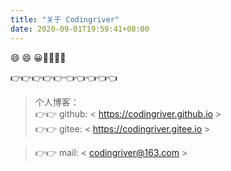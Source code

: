 ```yaml
---
title: "关于 Codingriver" 
date: 2020-09-01T19:59:41+08:00 
---
```

:smile: :smile: :grinning::see_no_evil::see_no_evil::see_no_evil::see_no_evil:  

:point_right::point_right::point_right::point_right::point_right::point_left::point_left::point_left::point_left::point_left:

>个人博客：  
>       :point_right::point_right: github:    < https://codingriver.github.io >  
>        :point_right::point_right: gitee:     < https://codingriver.gitee.io >  


>:point_right::point_right: mail: < codingriver@163.com >